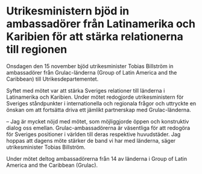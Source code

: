 # Utrikesministern bjöd in ambassadörer från Latinamerika och Karibien för att stärka relationerna till regionen

Onsdagen den 15 november bjöd utrikesminister Tobias Billström in ambassadörer från Grulac-länderna (Group of Latin America and the Caribbean) till Utrikesdepartementet.

Syftet med mötet var att stärka Sveriges relationer till länderna i Latinamerika och Karibien. Under mötet redogjorde utrikesministern för Sveriges ståndpunkter i internationella och regionala frågor och uttryckte en önskan om att fortsätta driva ett jämlikt partnerskap med Grulac-länderna.

– Jag är mycket nöjd med mötet, som möjliggjorde öppen och konstruktiv dialog oss emellan. Grulac-ambassadörerna är väsentliga för att redogöra för Sveriges positioner i världen till deras respektive huvudstäder. Jag hoppas att dagens möte stärker de band vi har med länderna, säger utrikesminister Tobias Billström.

Under mötet deltog ambassadörerna från 14 av länderna i Group of Latin America and the Caribbean (Grulac).
